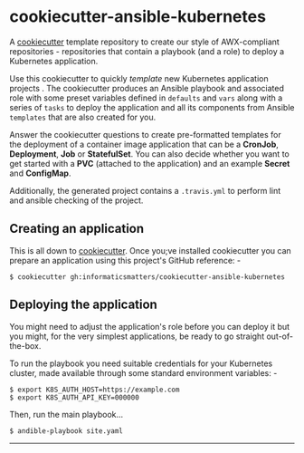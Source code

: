 # cookiecutter-ansible-kubernetes
A [cookiecutter] template repository to create our style of AWX-compliant
repositories - repositories that contain a playbook (and a role) to deploy a
Kubernetes application.

Use this cookiecutter to quickly *template* new Kubernetes application projects
. The cookiecutter produces an Ansible playbook and associated role with some
preset variables defined in `defaults` and `vars` along with a series of
`tasks` to deploy the application and all its components from Ansible
`templates` that are also created for you.
        
Answer the cookiecutter questions to create pre-formatted templates
for the deployment of a container image application that can be a **CronJob**,
**Deployment**, **Job** or **StatefulSet**. You can also decide whether you
want to get started with a **PVC** (attached to the application) and an
example **Secret** and **ConfigMap**.

Additionally, the generated project contains a `.travis.yml`
to perform lint and ansible checking of the project.

## Creating an application
This is all down to [cookiecutter]. Once you;ve installed cookiecutter
you can prepare an application using this project's GitHub reference: -

    $ cookiecutter gh:informaticsmatters/cookiecutter-ansible-kubernetes
    
## Deploying the application
You might need to adjust the application's role before you can deploy it
but you might, for the very simplest applications, be ready to go
straight out-of-the-box.
 
To run the playbook you need suitable credentials for your Kubernetes cluster,
made available through some standard environment variables: -

    $ export K8S_AUTH_HOST=https://example.com
    $ export K8S_AUTH_API_KEY=000000

Then, run the main playbook...

    $ andible-playbook site.yaml
        
---

[cookiecutter]: https://cookiecutter.readthedocs.io
